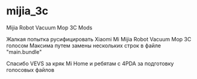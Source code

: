 # mijia_3c
Mijia Robot Vacuum Mop 3C Mods

Жалкая попытка русифицировать Xiaomi Mi Mijia Robot Vacuum Mop 3C голосом Максима путем замены нескольких строк в файле "main.bundle"

Спасибо VEVS за кряк Mi Home и ребятам с 4PDA за подготовку голосовых файлов
